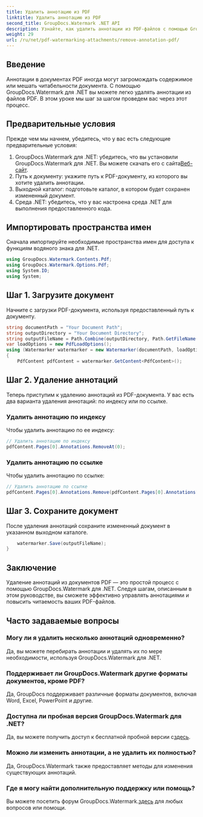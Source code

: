 ```yaml
---
title: Удалить аннотацию из PDF
linktitle: Удалить аннотацию из PDF
second_title: GroupDocs.Watermark .NET API
description: Узнайте, как удалить аннотации из PDF-файлов с помощью GroupDocs.Watermark для .NET. Повысьте читаемость документа без особых усилий.
weight: 29
url: /ru/net/pdf-watermarking-attachments/remove-annotation-pdf/
---
```

## Введение
Аннотации в документах PDF иногда могут загромождать содержимое или мешать читабельности документа. С помощью GroupDocs.Watermark для .NET вы можете легко удалять аннотации из файлов PDF. В этом уроке мы шаг за шагом проведем вас через этот процесс.
## Предварительные условия
Прежде чем мы начнем, убедитесь, что у вас есть следующие предварительные условия:
1.  GroupDocs.Watermark для .NET: убедитесь, что вы установили GroupDocs.Watermark для .NET. Вы можете скачать его с сайта[Веб-сайт](https://releases.groupdocs.com/Watermark/net/).
2. Путь к документу: укажите путь к PDF-документу, из которого вы хотите удалить аннотации.
3. Выходной каталог: подготовьте каталог, в котором будет сохранен измененный документ.
4. Среда .NET: убедитесь, что у вас настроена среда .NET для выполнения предоставленного кода.

## Импортировать пространства имен
Сначала импортируйте необходимые пространства имен для доступа к функциям водяного знака для .NET.
```csharp
using GroupDocs.Watermark.Contents.Pdf;
using GroupDocs.Watermark.Options.Pdf;
using System.IO;
using System;
```
## Шаг 1. Загрузите документ
Начните с загрузки PDF-документа, используя предоставленный путь к документу.
```csharp
string documentPath = "Your Document Path";
string outputDirectory = "Your Document Directory";
string outputFileName = Path.Combine(outputDirectory, Path.GetFileName(documentPath));
var loadOptions = new PdfLoadOptions();
using (Watermarker watermarker = new Watermarker(documentPath, loadOptions))
{
    PdfContent pdfContent = watermarker.GetContent<PdfContent>();
```
## Шаг 2. Удаление аннотаций
Теперь приступим к удалению аннотаций из PDF-документа. У вас есть два варианта удаления аннотаций: по индексу или по ссылке.
### Удалить аннотацию по индексу
Чтобы удалить аннотацию по ее индексу:
```csharp
// Удалить аннотацию по индексу
pdfContent.Pages[0].Annotations.RemoveAt(0);
```
### Удалить аннотацию по ссылке
Чтобы удалить аннотацию по ссылке:
```csharp
// Удалить аннотацию по ссылке
pdfContent.Pages[0].Annotations.Remove(pdfContent.Pages[0].Annotations[0]);
```
## Шаг 3. Сохраните документ
После удаления аннотаций сохраните измененный документ в указанном выходном каталоге.
```csharp
    watermarker.Save(outputFileName);
}
```

## Заключение
Удаление аннотаций из документов PDF — это простой процесс с помощью GroupDocs.Watermark для .NET. Следуя шагам, описанным в этом руководстве, вы сможете эффективно управлять аннотациями и повысить читаемость ваших PDF-файлов.
## Часто задаваемые вопросы
### Могу ли я удалить несколько аннотаций одновременно?
Да, вы можете перебирать аннотации и удалять их по мере необходимости, используя GroupDocs.Watermark для .NET.
### Поддерживает ли GroupDocs.Watermark другие форматы документов, кроме PDF?
Да, GroupDocs поддерживает различные форматы документов, включая Word, Excel, PowerPoint и другие.
### Доступна ли пробная версия GroupDocs.Watermark для .NET?
 Да, вы можете получить доступ к бесплатной пробной версии с[здесь](https://releases.groupdocs.com/).
### Можно ли изменить аннотации, а не удалить их полностью?
Да, GroupDocs.Watermark также предоставляет методы для изменения существующих аннотаций.
### Где я могу найти дополнительную поддержку или помощь?
 Вы можете посетить форум GroupDocs.Watermark.[здесь](https://forum.groupdocs.com/c/watermark/19) для любых вопросов или помощи.